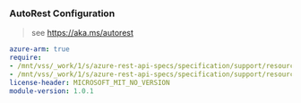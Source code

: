 ### AutoRest Configuration

> see https://aka.ms/autorest

``` yaml
azure-arm: true
require:
- /mnt/vss/_work/1/s/azure-rest-api-specs/specification/support/resource-manager/readme.md
- /mnt/vss/_work/1/s/azure-rest-api-specs/specification/support/resource-manager/readme.go.md
license-header: MICROSOFT_MIT_NO_VERSION
module-version: 1.0.1

```